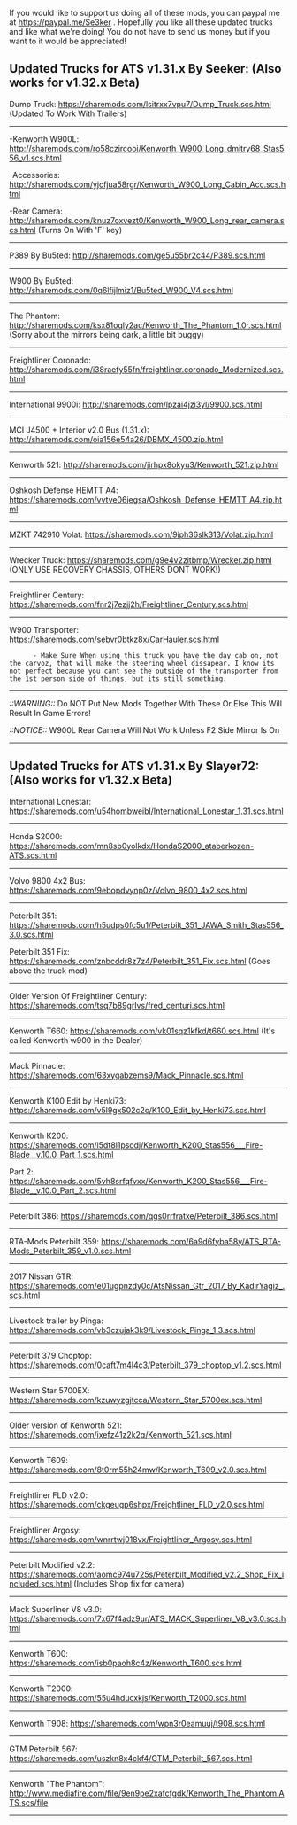 If you would like to support us doing all of these mods, you can paypal me at https://paypal.me/Se3ker . Hopefully you like all these updated trucks and like what we're doing! You do not have to send us money but if you want to it would be appreciated!



Updated Trucks for ATS v1.31.x By Seeker: (Also works for v1.32.x Beta)
-------------------------------------

Dump Truck: https://sharemods.com/lsitrxx7vpu7/Dump_Truck.scs.html   (Updated To Work With Trailers)

-------------------------------------

  -Kenworth W900L: http://sharemods.com/ro58czircooi/Kenworth_W900_Long_dmitry68_Stas556_v1.scs.html

   -Accessories: http://sharemods.com/yjcfjua58rgr/Kenworth_W900_Long_Cabin_Acc.scs.html

   -Rear Camera: http://sharemods.com/knuz7oxvezt0/Kenworth_W900_Long_rear_camera.scs.html  (Turns On With 'F' key)

-------------------------------------

P389 By Bu5ted: http://sharemods.com/ge5u55br2c44/P389.scs.html

-------------------------------------

W900 By Bu5ted: http://sharemods.com/0q6lfijlmiz1/Bu5ted_W900_V4.scs.html

-------------------------------------

The Phantom: http://sharemods.com/ksx81oqly2ac/Kenworth_The_Phantom_1.0r.scs.html (Sorry about the mirrors being dark, a little bit buggy)

-------------------------------------

Freightliner Coronado: http://sharemods.com/i38raefy55fn/freightliner.coronado_Modernized.scs.html

-------------------------------------

International 9900i: http://sharemods.com/lpzai4jzi3yl/9900.scs.html

-------------------------------------

MCI J4500 + Interior v2.0 Bus (1.31.x): http://sharemods.com/oia156e54a26/DBMX_4500.zip.html

-------------------------------------

Kenworth 521: http://sharemods.com/jirhpx8okyu3/Kenworth_521.zip.html

-------------------------------------

Oshkosh Defense HEMTT A4: https://sharemods.com/vvtve06jegsa/Oshkosh_Defense_HEMTT_A4.zip.html

-------------------------------------

MZKT 742910 Volat: https://sharemods.com/9iph36slk313/Volat.zip.html

-------------------------------------

Wrecker Truck: https://sharemods.com/g9e4v2zitbmp/Wrecker.zip.html  (ONLY USE RECOVERY CHASSIS, OTHERS DONT WORK!)

-------------------------------------

Freightliner Century: https://sharemods.com/fnr2j7ezjj2h/Freightliner_Century.scs.html

-------------------------------------

W900 Transporter: https://sharemods.com/sebvr0btkz8x/CarHauler.scs.html
          
          - Make Sure When using this truck you have the day cab on, not the carvoz, that will make the steering wheel dissapear. I know its not perfect because you cant see the outside of the transporter from the 1st person side of things, but its still something.
-------------------------------------


*::WARNING::*  Do NOT Put New Mods Together With These Or Else This Will Result In Game Errors!

*::NOTICE::*   W900L Rear Camera Will Not Work Unless F2 Side Mirror Is On


---------------------------------------------------------------------------------------------------------------------------------------




Updated Trucks for ATS v1.31.x By Slayer72: (Also works for v1.32.x Beta)
-------------------------------------

International Lonestar: https://sharemods.com/u54hombweibl/International_Lonestar_1.31.scs.html

-------------------------------------

Honda S2000: https://sharemods.com/mn8sb0yolkdx/HondaS2000_ataberkozen-ATS.scs.html

-------------------------------------

Volvo 9800 4x2 Bus: https://sharemods.com/9ebopdvynp0z/Volvo_9800_4x2.scs.html

-------------------------------------

Peterbilt 351: https://sharemods.com/h5udps0fc5u1/Peterbilt_351_JAWA_Smith_Stas556_3.0.scs.html

Peterbilt 351 Fix: https://sharemods.com/znbcddr8z7z4/Peterbilt_351_Fix.scs.html (Goes above the truck mod)

-------------------------------------

Older Version Of Freightliner Century: https://sharemods.com/tsq7b89grlvs/fred_centuri.scs.html

-------------------------------------

Kenworth T660: https://sharemods.com/vk01sqz1kfkd/t660.scs.html (It's called Kenworth w900 in the Dealer)

-------------------------------------

Mack Pinnacle: https://sharemods.com/63xygabzems9/Mack_Pinnacle.scs.html

-------------------------------------

Kenworth K100 Edit by Henki73: https://sharemods.com/v5l9gx502c2c/K100_Edit_by_Henki73.scs.html

-------------------------------------
     
Kenworth K200: https://sharemods.com/l5dt8l1psodj/Kenworth_K200_Stas556___Fire-Blade__v.10.0_Part_1.scs.html

Part 2:         https://sharemods.com/5vh8srfqfvxx/Kenworth_K200_Stas556___Fire-Blade__v.10.0_Part_2.scs.html
               
-------------------------------------

Peterbilt 386: https://sharemods.com/qgs0rrfratxe/Peterbilt_386.scs.html

-------------------------------------

RTA-Mods Peterbilt 359: https://sharemods.com/6a9d6fyba58y/ATS_RTA-Mods_Peterbilt_359_v1.0.scs.html

-------------------------------------

2017 Nissan GTR: https://sharemods.com/e01ugpnzdy0c/AtsNissan_Gtr_2017_By_KadirYagiz_.scs.html

-------------------------------------


Livestock trailer by Pinga: https://sharemods.com/vb3czujak3k9/Livestock_Pinga_1.3.scs.html


-------------------------------------

Peterbilt 379 Choptop: https://sharemods.com/0caft7m4l4c3/Peterbilt_379_choptop_v1.2.scs.html

-------------------------------------

Western Star 5700EX: https://sharemods.com/kzuwyzgjtcca/Western_Star_5700ex.scs.html

-------------------------------------

Older version of Kenworth 521: https://sharemods.com/ixefz41z2k2q/Kenworth_521.scs.html

-------------------------------------

Kenworth T609: https://sharemods.com/8t0rm55h24mw/Kenworth_T609_v2.0.scs.html

-------------------------------------

Freightliner FLD v2.0: https://sharemods.com/ckgeugp6shpx/Freightliner_FLD_v2.0.scs.html

-------------------------------------

Freightliner Argosy: https://sharemods.com/wnrrtwj018vx/Freightliner_Argosy.scs.html

-------------------------------------

Peterbilt Modified v2.2: https://sharemods.com/aomc974u725s/Peterbilt_Modified_v2.2_Shop_Fix_included.scs.html (Includes Shop fix for camera)

-------------------------------------

Mack Superliner V8 v3.0: https://sharemods.com/7x67f4adz9ur/ATS_MACK_Superliner_V8_v3.0.scs.html

-------------------------------------

Kenworth T600: https://sharemods.com/isb0paoh8c4z/Kenworth_T600.scs.html

-------------------------------------

Kenworth T2000: https://sharemods.com/55u4hducxkjs/Kenworth_T2000.scs.html

-------------------------------------

Kenworth T908: https://sharemods.com/wpn3r0eamuuj/t908.scs.html

-------------------------------------

GTM Peterbilt 567: https://sharemods.com/uszkn8x4ckf4/GTM_Peterbilt_567.scs.html

-------------------------------------

Kenworth "The Phantom": http://www.mediafire.com/file/9en9pe2xafcfgdk/Kenworth_The_Phantom.ATS.scs/file

-------------------------------------

